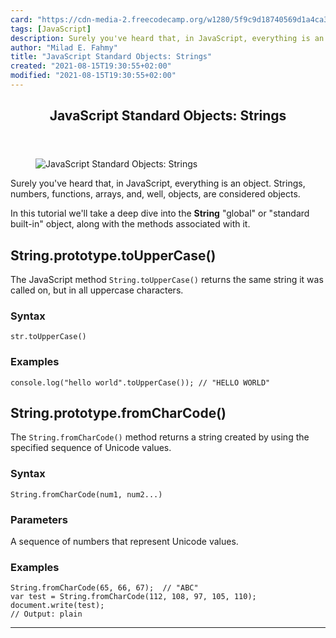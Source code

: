 ```yaml
---
card: "https://cdn-media-2.freecodecamp.org/w1280/5f9c9d18740569d1a4ca35df.jpg"
tags: [JavaScript]
description: Surely you've heard that, in JavaScript, everything is an obj
author: "Milad E. Fahmy"
title: "JavaScript Standard Objects: Strings"
created: "2021-08-15T19:30:55+02:00"
modified: "2021-08-15T19:30:55+02:00"
---
```

<div class="site-wrapper">
<main id="site-main" class="site-main outer">
<div class="inner">
<article class="post-full post tag-javascript tag-toothbrush ">
<header class="post-full-header">
<h1 class="post-full-title">JavaScript Standard Objects: Strings</h1>
</header>
<figure class="post-full-image">
<picture>
<source media="(max-width: 700px)" sizes="1px" srcset="data:image/gif;base64,R0lGODlhAQABAIAAAAAAAP///yH5BAEAAAAALAAAAAABAAEAAAIBRAA7 1w">
<source media="(min-width: 701px)" sizes="(max-width: 800px) 400px,
(max-width: 1170px) 700px,
1400px" srcset="https://cdn-media-2.freecodecamp.org/w1280/5f9c9d18740569d1a4ca35df.jpg 300w,
https://cdn-media-2.freecodecamp.org/w1280/5f9c9d18740569d1a4ca35df.jpg 600w,
https://cdn-media-2.freecodecamp.org/w1280/5f9c9d18740569d1a4ca35df.jpg 1000w,
https://cdn-media-2.freecodecamp.org/w1280/5f9c9d18740569d1a4ca35df.jpg 2000w">
<img onerror="this.style.display='none'" src="https://cdn-media-2.freecodecamp.org/w1280/5f9c9d18740569d1a4ca35df.jpg" alt="JavaScript Standard Objects: Strings">
</picture>
</figure>
<section class="post-full-content">
<div class="post-content medium-migrated-article">
<p>Surely you've heard that, in JavaScript, everything is an object. Strings, numbers, functions, arrays, and, well, objects, are considered objects.</p>
<p>In this tutorial we'll take a deep dive into the <strong>String</strong> "global" or "standard built-in" object, along with the methods associated with it.</p>
<h2 id="string-prototype-touppercase-">String.prototype.toUpperCase()</h2>
<p>The JavaScript method <code>String.toUpperCase()</code> returns the same string it was called on, but in all uppercase characters.</p>
<h3 id="syntax">Syntax</h3><pre><code class="language-text">str.toUpperCase()</code></pre>
<h3 id="examples">Examples</h3><pre><code class="language-text">console.log("hello world".toUpperCase()); // "HELLO WORLD"</code></pre>
<h2 id="string-prototype-fromcharcode-">String.prototype.fromCharCode()</h2>
<p>The <code>String.fromCharCode()</code> method returns a string created by using the specified sequence of Unicode values.</p>
<h3 id="syntax-1">Syntax</h3><pre><code class="language-text">String.fromCharCode(num1, num2...)</code></pre>
<h3 id="parameters"><strong>Parameters</strong></h3>
<p>A sequence of numbers that represent Unicode values.</p>
<h3 id="examples-1">Examples</h3><pre><code class="language-text">String.fromCharCode(65, 66, 67);  // "ABC"
var test = String.fromCharCode(112, 108, 97, 105, 110);
document.write(test);
// Output: plain</code></pre>
</div>
<hr>
</section>
</article>
</div>
</main>
</div>
<!-- Google Tag Manager (noscript) -->
<!-- End Google Tag Manager (noscript) -->
